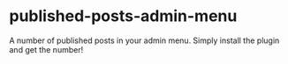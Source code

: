 # published-posts-admin-menu
A number of published posts in your admin menu. Simply install the plugin and get the number! 
